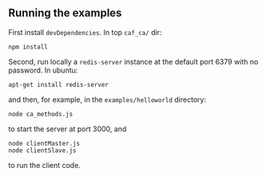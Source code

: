 ## Running the examples

First install `devDependencies`. In top `caf_ca/` dir:

    npm install

Second, run locally a `redis-server` instance at the default port 6379 with no password. In ubuntu:

    apt-get install redis-server

and then, for example,  in the `examples/helloworld` directory:

    node ca_methods.js

to start the server at port 3000, and

    node clientMaster.js
    node clientSlave.js

to run the client code.
